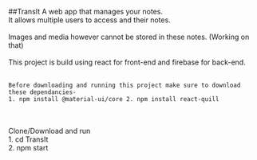 ##TransIt
A web app that manages your notes.<br>
It allows multiple users to access and their notes.<br>
<br>
Images and media however cannot be stored in these notes. (Working on that)
<br><br>
This project is build using react for front-end and firebase for back-end.
<br><br>

`Before downloading and running this project make sure to download these dependancies-`<br>
    ```1. npm install @material-ui/core
       2. npm install react-quill```<br>
    <br><br>

Clone/Download and run <br>
    1. cd TransIt <br>
    2. npm start<br>
